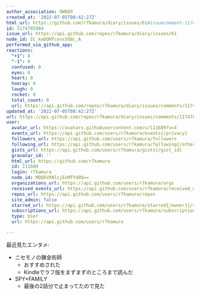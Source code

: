 ```yaml
---
author_association: OWNER
created_at: '2022-07-05T08:42:27Z'
html_url: https://github.com/r7kamura/diary/issues/61#issuecomment-1174785984
id: 1174785984
issue_url: https://api.github.com/repos/r7kamura/diary/issues/61
node_id: IC_kwDOHTcevs5GBc_A
performed_via_github_app: 
reactions:
  "+1": 0
  "-1": 0
  confused: 0
  eyes: 0
  heart: 0
  hooray: 0
  laugh: 0
  rocket: 0
  total_count: 0
  url: https://api.github.com/repos/r7kamura/diary/issues/comments/1174785984/reactions
updated_at: '2022-07-05T08:42:27Z'
url: https://api.github.com/repos/r7kamura/diary/issues/comments/1174785984
user:
  avatar_url: https://avatars.githubusercontent.com/u/111689?v=4
  events_url: https://api.github.com/users/r7kamura/events{/privacy}
  followers_url: https://api.github.com/users/r7kamura/followers
  following_url: https://api.github.com/users/r7kamura/following{/other_user}
  gists_url: https://api.github.com/users/r7kamura/gists{/gist_id}
  gravatar_id: ''
  html_url: https://github.com/r7kamura
  id: 111689
  login: r7kamura
  node_id: MDQ6VXNlcjExMTY4OQ==
  organizations_url: https://api.github.com/users/r7kamura/orgs
  received_events_url: https://api.github.com/users/r7kamura/received_events
  repos_url: https://api.github.com/users/r7kamura/repos
  site_admin: false
  starred_url: https://api.github.com/users/r7kamura/starred{/owner}{/repo}
  subscriptions_url: https://api.github.com/users/r7kamura/subscriptions
  type: User
  url: https://api.github.com/users/r7kamura

---
```

最近見たエンタメ:

- ニセモノの錬金術師
    - おすすめされた
    - Kindleでラフ版をまずまずのところまで読んだ
- SPY×FAMILY
    - 最後の2話分で止まってたので見た